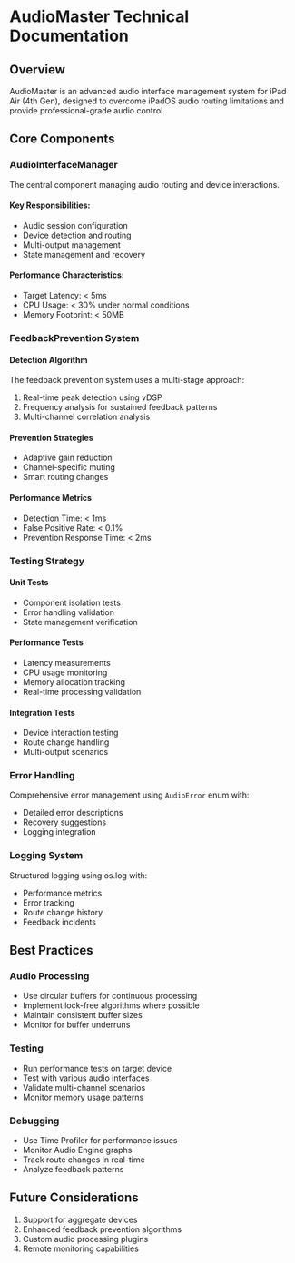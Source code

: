 # AudioMaster Technical Documentation

## Overview
AudioMaster is an advanced audio interface management system for iPad Air (4th Gen), designed to overcome iPadOS audio routing limitations and provide professional-grade audio control.

## Core Components

### AudioInterfaceManager
The central component managing audio routing and device interactions.

#### Key Responsibilities:
- Audio session configuration
- Device detection and routing
- Multi-output management
- State management and recovery

#### Performance Characteristics:
- Target Latency: < 5ms
- CPU Usage: < 30% under normal conditions
- Memory Footprint: < 50MB

### FeedbackPrevention System

#### Detection Algorithm
The feedback prevention system uses a multi-stage approach:
1. Real-time peak detection using vDSP
2. Frequency analysis for sustained feedback patterns
3. Multi-channel correlation analysis

#### Prevention Strategies
- Adaptive gain reduction
- Channel-specific muting
- Smart routing changes

#### Performance Metrics
- Detection Time: < 1ms
- False Positive Rate: < 0.1%
- Prevention Response Time: < 2ms

### Testing Strategy

#### Unit Tests
- Component isolation tests
- Error handling validation
- State management verification

#### Performance Tests
- Latency measurements
- CPU usage monitoring
- Memory allocation tracking
- Real-time processing validation

#### Integration Tests
- Device interaction testing
- Route change handling
- Multi-output scenarios

### Error Handling
Comprehensive error management using `AudioError` enum with:
- Detailed error descriptions
- Recovery suggestions
- Logging integration

### Logging System
Structured logging using os.log with:
- Performance metrics
- Error tracking
- Route change history
- Feedback incidents

## Best Practices

### Audio Processing
- Use circular buffers for continuous processing
- Implement lock-free algorithms where possible
- Maintain consistent buffer sizes
- Monitor for buffer underruns

### Testing
- Run performance tests on target device
- Test with various audio interfaces
- Validate multi-channel scenarios
- Monitor memory usage patterns

### Debugging
- Use Time Profiler for performance issues
- Monitor Audio Engine graphs
- Track route changes in real-time
- Analyze feedback patterns

## Future Considerations
1. Support for aggregate devices
2. Enhanced feedback prevention algorithms
3. Custom audio processing plugins
4. Remote monitoring capabilities
